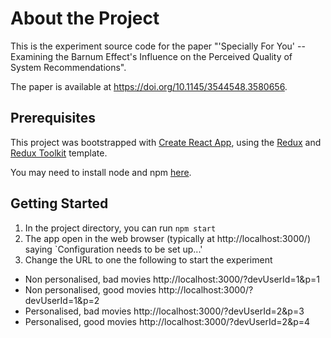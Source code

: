 # About the Project
This is the experiment source code for the paper "'Specially For You' -- Examining the Barnum Effect's Influence on the Perceived Quality of System Recommendations".

The paper is available at https://doi.org/10.1145/3544548.3580656.


## Prerequisites
This project was bootstrapped with [Create React App](https://github.com/facebook/create-react-app), using the [Redux](https://redux.js.org/) and [Redux Toolkit](https://redux-toolkit.js.org/) template.

You may need to install node and npm [here](https://docs.npmjs.com/downloading-and-installing-node-js-and-npm).

## Getting Started
1. In the project directory, you can run `npm start`
2. The app open in the web browser (typically at http://localhost:3000/) saying `Configuration needs to be set up...'
3. Change the URL to one the following to start the experiment
- Non personalised, bad movies	http://localhost:3000/?devUserId=1&p=1
- Non personalised, good movies	http://localhost:3000/?devUserId=1&p=2
- Personalised, bad movies	http://localhost:3000/?devUserId=2&p=3
- Personalised, good movies	http://localhost:3000/?devUserId=2&p=4
